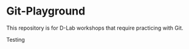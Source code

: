 # Git-Playground
This repository is for D-Lab workshops that require practicing with Git.

Testing 
